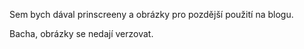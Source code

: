 Sem bych dával prinscreeny a obrázky pro pozdější použití na blogu.

Bacha, obrázky se nedají verzovat.
